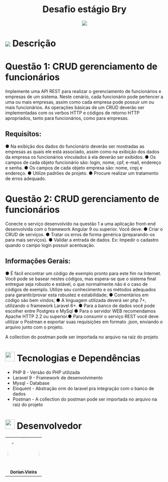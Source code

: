 
<h1 align="center">
  Desafio estágio Bry
</h1>

<p align="center">
<img src="http://img.shields.io/static/v1?label=STATUS&message=DESENVOLVIMENTO&color=GREEN&style=for-the-badge"/>
</p>

<h1 id="objetivo">
	<img src="https://img.icons8.com/external-tal-revivo-color-tal-revivo/24/000000/external-readme-is-a-easy-to-build-a-developer-hub-that-adapts-to-the-user-logo-color-tal-revivo.png"/>
  Descrição
</h1>

# Questão 1: CRUD gerenciamento de funcionários
Implemente uma API REST para realizar o gerenciamento de funcionários e empresas de um sistema.
Neste cenário, cada funcionário pode pertencer a uma ou mais empresas, assim como cada empresa
pode possuir um ou mais funcionários. As operações básicas de um CRUD deverão ser
implementadas com os verbos HTTP e códigos de retorno HTTP apropriados, tanto para funcionários,
como para empresas.

## Requisitos:

● Na exibição dos dados do funcionário deverão ser mostradas as empresas as quais ele está
associado, assim como na exibição dos dados da empresa os funcionários vinculados à ela
deverão ser exibidos.
● Os campos de cada objeto funcionário são: login, nome, cpf, e-mail, endereço e senha.
● Os campos de cada objeto empresa são: nome, cnpj e endereço.
● Utilize padrões de projeto.
● Procure realizar um tratamento de erros adequado.

# Questão 2: CRUD gerenciamento de funcionários

Conecte o serviço desenvolvido na questão 1 a uma aplicação front-end desenvolvida com o
framework Angular 9 ou superior. Você deve:
● Criar o CRUD de serviços.
● Tratar os erros de forma genérica (preparando-os para mais serviços).
● Validar a entrada de dados. Ex: Impedir o cadastro quando o campo login possuir acentuação.

## Informações Gerais:
● É fácil encontrar um código de exemplo pronto para este fim na Internet. Você pode se basear
nestes códigos, mas espera-se que o sistema final entregue seja robusto e estável, o que
normalmente não é o caso de códigos de exemplo. Utilize seu conhecimento e os métodos
adequados para garantir/provar esta robustez e estabilidade;
● Comentários em código são bem vindos;
● A linguagem utilizada deverá ser php 7+, utilizando o framework Laravel 6+.
● Para a banco de dados você pode escolher entre Postgres e MySql
● Para o servidor WEB recomendamos Apache HTTP 2.2 ou superior.● Para consumir o serviço REST você deve utilizar o Postman e exportar suas requisições em
formato .json, enviando o arquivo junto com o projeto.

A collection do postman pode ser importada no arquivo na raiz do projeto


<h1 id="tecnologias-dependencias">
<img height="30" src="https://img.icons8.com/fluency/50/000000/administrative-tools.png"/>
	Tecnologias e Dependências
</h1>

<a name = "tech_stack"></a>

- PHP 8 - Versão do PHP utilizada
- Laravel 9 - Framework de desenvolvimento
- Mysql - Database
- Eloquent - Abstração orm do laravel pra integração com o banco de dados
- Postman - A collection do postman pode ser importada no arquivo na raiz do projeto



<h1 id="desenvolvedor">
<img height="30" src="https://img.icons8.com/color/48/000000/devpost.png"/>
  Desenvolvedor
</h1>

<table align="center">
  <tr>
    <td align="center"><a href="https://github.com/oneyottabyte"><img style="border-radius: 50%;" src="https://avatars.githubusercontent.com/oneyottabyte" width="100px;" alt=""/><br /><sub><b>Dorian Vieira</b></sub></a><br /><a href="https://github.com/oneyottabyte" title="Dorian Vieira"></a></td>
  </tr>
</table>